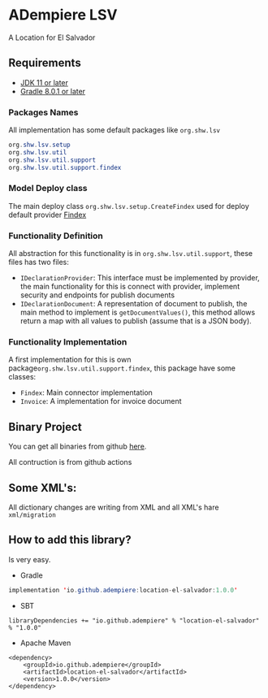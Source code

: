 # ADempiere LSV

A Location for El Salvador

## Requirements
- [JDK 11 or later](https://adoptium.net/)
- [Gradle 8.0.1 or later](https://gradle.org/install/)


### Packages Names
All implementation has some default packages like `org.shw.lsv`

```Java
org.shw.lsv.setup
org.shw.lsv.util
org.shw.lsv.util.support
org.shw.lsv.util.support.findex
```

### Model Deploy class
The main deploy class `org.shw.lsv.setup.CreateFindex` used for deploy default provider [Findex](https://findex.la/)

### Functionality Definition
All abstraction for this functionality is in `org.shw.lsv.util.support`, these files has two files:

- `IDeclarationProvider`: This interface must be implemented by provider, the main functionality for this is connect with provider, implement security and endpoints for publish documents
- `IDeclarationDocument`: A representation of document to publish, the main method to implement is `getDocumentValues()`, this method allows return a map with all values to publish (assume that is a JSON body).


### Functionality Implementation
A first implementation for this is own package`org.shw.lsv.util.support.findex`, this package have some classes:

- `Findex`: Main connector implementation
- `Invoice`: A implementation for invoice document

## Binary Project

You can get all binaries from github [here](https://central.sonatype.com/artifact/io.github.adempiere/location-el-salvador/1.0.0).

All contruction is from github actions


## Some XML's:

All dictionary changes are writing from XML and all XML's hare `xml/migration`


## How to add this library?

Is very easy.

- Gradle

```Java
implementation 'io.github.adempiere:location-el-salvador:1.0.0'
```

- SBT

```
libraryDependencies += "io.github.adempiere" % "location-el-salvador" % "1.0.0"
```

- Apache Maven

```
<dependency>
    <groupId>io.github.adempiere</groupId>
    <artifactId>location-el-salvador</artifactId>
    <version>1.0.0</version>
</dependency>
```